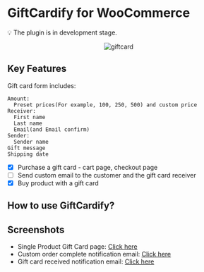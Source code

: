 # GiftCardify for WooCommerce

💡 The plugin is in development stage.

<div align="center">
<img src="https://raw.githubusercontent.com/peppapig13132/GiftCardify-for-WooCommerce/main/assets/images/others/Gift-card.png"  alt="giftcard">
</div>

## Key Features

Gift card form includes:
```
Amount:
  Preset prices(For example, 100, 250, 500) and custom price
Receiver:
  First name
  Last name
  Email(and Email confirm)
Sender:
  Sender name
Gift message
Shipping date
```

- [x] Purchase a gift card - cart page, checkout page
- [ ] Send custom email to the customer and the gift card receiver
- [x] Buy product with a gift card

## How to use GiftCardify?

## Screenshots
- Single Product Gift Card page: [Click here](https://github.com/peppapig13132/GiftCardify-for-WooCommerce/blob/main/assets/images/others/single-product-gift-card.png)
- Custom order complete notification email: [Click here](https://github.com/peppapig13132/GiftCardify-for-WooCommerce/blob/main/assets/images/others/custom-order-completed-email-html.png)
- Gift card received notification email: [Click here](https://github.com/peppapig13132/GiftCardify-for-WooCommerce/blob/main/assets/images/others/gift-card-received-email-html.png)